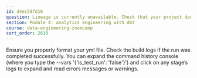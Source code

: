 ```yaml
---
id: d4ec58fd16
question: Lineage is currently unavailable. Check that your project does not contain compilation errors or contact support if this error persists.
section: Module 4: analytics engineering with dbt
course: data-engineering-zoomcamp
sort_order: 2630
---
```


Ensure you properly format your yml file. Check the build logs if the run was completed successfully. You can expand the command history console (where you type the --vars '{'is_test_run': 'false'}')  and click on any stage’s logs to expand and read errors messages or warnings.

